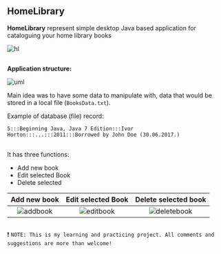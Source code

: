 ## HomeLibrary
**HomeLibrary** represent simple desktop Java based application for cataloguing your home library books

![hl](https://user-images.githubusercontent.com/4437339/27807929-8d5c8544-6044-11e7-9e0b-48356baa717b.PNG)

##
**Application structure:**

![uml](https://user-images.githubusercontent.com/4437339/27799853-1c0b5adc-6017-11e7-8155-0f590abe5c97.png)

Main idea was to have some data to manipulate with, data that would be stored in a local file (`BooksData.txt`). 

Example of database (file) record: 

`5:::Beginning Java, Java 7 Edition:::Ivor Horton:::...:::2011:::Borrowed by John Doe (30.06.2017.)`
##
It has three functions:
- Add new book
- Edit selected Book
- Delete selected

Add new book            |  Edit selected Book         | Delete selected book
:-------------------------:|:-------------------------:|:-------------------------:
![addbook](https://user-images.githubusercontent.com/4437339/27797000-47d1470e-600c-11e7-8c09-a6954c0ffaa9.PNG)  |  ![editbook](https://user-images.githubusercontent.com/4437339/27797017-5986472e-600c-11e7-8030-472e56c8cae9.PNG)  |  ![deletebook](https://user-images.githubusercontent.com/4437339/27797070-90296356-600c-11e7-9119-b4cf7336b877.PNG)




##
:heavy_exclamation_mark: `NOTE: This is my learning and practicing project. All comments and suggestions are more than welcome!`


